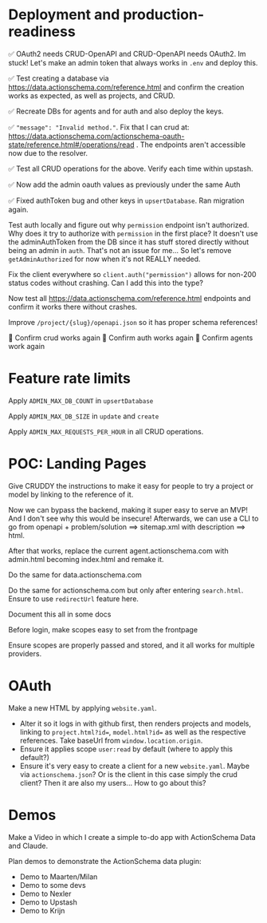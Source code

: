 # Deployment and production-readiness

✅ OAuth2 needs CRUD-OpenAPI and CRUD-OpenAPI needs OAuth2. Im stuck! Let's make an admin token that always works in `.env` and deploy this.

✅ Test creating a database via https://data.actionschema.com/reference.html and confirm the creation works as expected, as well as projects, and CRUD.

✅ Recreate DBs for agents and for auth and also deploy the keys.

✅ `"message": "Invalid method."`. Fix that I can crud at: https://data.actionschema.com/actionschema-oauth-state/reference.html#/operations/read . The endpoints aren't accessible now due to the resolver.

✅ Test all CRUD operations for the above. Verify each time within upstash.

✅ Now add the admin oauth values as previously under the same Auth

✅ Fixed authToken bug and other keys in `upsertDatabase`. Ran migration again.

Test auth locally and figure out why `permission` endpoint isn't authorized. Why does it try to authorize with `permission` in the first place? It doesn't use the adminAuthToken from the DB since it has stuff stored directly without being an admin in `auth`. That's not an issue for me... So let's remove `getAdminAuthorized` for now when it's not REALLY needed.

Fix the client everywhere so `client.auth("permission")` allows for non-200 status codes without crashing. Can I add this into the type?

Now test all https://data.actionschema.com/reference.html endpoints and confirm it works there without crashes.

Improve `/project/{slug}/openapi.json` so it has proper schema references!

🎉 Confirm crud works again
🎉 Confirm auth works again
🎉 Confirm agents work again

# Feature rate limits

Apply `ADMIN_MAX_DB_COUNT` in `upsertDatabase`

Apply `ADMIN_MAX_DB_SIZE` in `update` and `create`

Apply `ADMIN_MAX_REQUESTS_PER_HOUR` in all CRUD operations.

# POC: Landing Pages

Give CRUDDY the instructions to make it easy for people to try a project or model by linking to the reference of it.

Now we can bypass the backend, making it super easy to serve an MVP! And I don't see why this would be insecure! Afterwards, we can use a CLI to go from openapi + problem/solution ==> sitemap.xml with description ==> html.

After that works, replace the current agent.actionschema.com with admin.html becoming index.html and remake it.

Do the same for data.actionschema.com

Do the same for actionschema.com but only after entering `search.html`. Ensure to use `redirectUrl` feature here.

Document this all in some docs

Before login, make scopes easy to set from the frontpage

Ensure scopes are properly passed and stored, and it all works for multiple providers.

# OAuth

Make a new HTML by applying `website.yaml`.

- Alter it so it logs in with github first, then renders projects and models, linking to `project.html?id=`, `model.html?id=` as well as the respective references. Take baseUrl from `window.location.origin`.
- Ensure it applies scope `user:read` by default (where to apply this default?)
- Ensure it's very easy to create a client for a new `website.yaml`. Maybe via `actionschema.json`? Or is the client in this case simply the crud client? Then it are also my users... How to go about this?

# Demos

Make a Video in which I create a simple to-do app with ActionSchema Data and Claude.

Plan demos to demonstrate the ActionSchema data plugin:

- Demo to Maarten/Milan
- Demo to some devs
- Demo to Nexler
- Demo to Upstash
- Demo to Krijn
